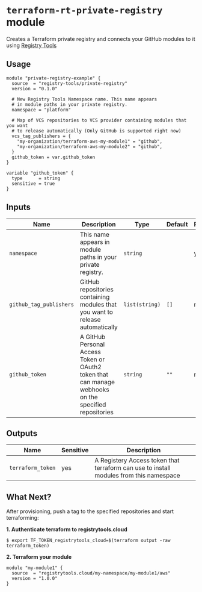 # `terraform-rt-private-registry` module

Creates a Terraform private registry and connects your GitHub modules to it using [Registry Tools](https://registry.tools)

## Usage

```hcl
module "private-registry-example" {
  source  = "registry-tools/private-registry"
  version = "0.1.0"

  # New Registry Tools Namespace name. This name appears
  # in module paths in your private registry.
  namespace = "platform"
  
  # Map of VCS repositories to VCS provider containing modules that you want
  # to release automatically (Only GitHub is supported right now)
  vcs_tag_publishers = {
    "my-organization/terraform-aws-my-module1" = "github",
    "my-organization/terraform-aws-my-module2" = "github",
  }
  github_token = var.github_token
}

variable "github_token" {
  type      = string
  sensitive = true
}
```

## Inputs

| Name                    | Description                                                                                           | Type           | Default | Required |
|-------------------------|-------------------------------------------------------------------------------------------------------|----------------|---------|----------|
| `namespace`             | This name appears in module paths in your private registry.                                           | `string`       |         | yes      |
| `github_tag_publishers` | GitHub repositories containing modules that you want to release automatically                         | `list(string)` | `[]`    | no       |
| `github_token`          | A GitHub Personal Access Token or OAuth2 token that can manage webhooks on the specified repositories | `string`       | `""`    | no       |

## Outputs

| Name              | Sensitive | Description                                                                            |
|-------------------|-----------|----------------------------------------------------------------------------------------|
| `terraform_token` | yes       | A Registery Access token that terraform can use to install modules from this namespace |

## What Next?

After provisioning, push a tag to the specified repositories and start terraforming:

**1. Authenticate terraform to registrytools.cloud**

```
$ export TF_TOKEN_registrytools_cloud=$(terraform output -raw terraform_token)
```

**2. Terraform your module**

```hcl
module "my-module1" {
  source  = "registrytools.cloud/my-namespace/my-module1/aws"
  version = "1.0.0"
}
```
